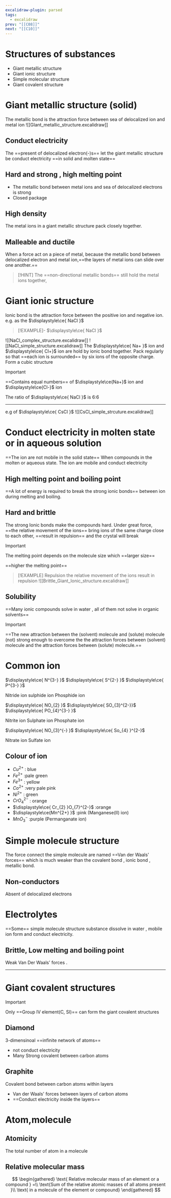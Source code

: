 ```yaml
---
excalidraw-plugin: parsed
tags:
  - excalidraw
prev: "[[C08]]"
next: "[[C10]]"
---
```

# Structures of substances
- Giant metallic structure 
- Giant ionic structure
- Simple molecular structure 
- Giant covalent structure

#  Giant metallic structure (solid)
The metallic bond is the attraction force between sea of delocalized ion and metal ion
![[GIant_metallic_structure.excalidraw]]
## Conduct electricity 
The ==present of delocalized electron(-)s== let the giant metallic structure be conduct electricity ==in solid and molten state==
## Hard and strong , high melting point
- The metallic bond between metal ions and sea of delocalized electrons is strong 
- Closed package
## High density
The metal ions in a giant metallic structure pack closely together.
## Malleable and ductile
When a force act on a piece of metal, 
because the metallic bond between delocalized electron and metal ion,==the layers of metal ions can slide over one another.==
> [!HINT]
> The ==non-directional metallic bonds== still hold the metal ions together,

# Giant ionic structure 
Ionic bond is the attraction force between the positive ion and negative ion.
e.g. as the $\displaystyle\ce{ NaCl }$ 
> [!EXAMPLE]- $\displaystyle\ce{ NaCl }$
> 
![[NaCl_complex_structure.excalidraw]]
![[NaCl_simple_structure.excalidraw]]
The $\displaystyle\ce{ Na+ }$ ion and $\displaystyle\ce{ Cl+}$ ion are hold by ionic bond together.
Pack regularly so that ==each ion is surrounded== by six ions of the opposite charge.
Form a cubic structure
> [!IMPORTANT]
> ==Contains equal numbers== of $\displaystyle\ce{Na+}$ ion and $\displaystyle\ce{Cl-}$  ion 

The ratio of $\displaystyle\ce{ NaCl }$ is 6:6 

---
e.g of $\displaystyle\ce{ CsCl }$
![[CsCl_simple_strcuture.excalidraw]]
# Conduct electricity in molten state or in aqueous solution
==The ion are not mobile in the solid state==
When compounds in the molten or aqueous state. The ion are mobile and conduct electricity

## High melting point and boiling point 
==A lot of energy is required to break the strong ionic bonds== between ion during melting and boiling.

## Hard and brittle 
The strong Ionic bonds make the compounds hard.
Under great force, ==the relative movement of the ions== bring ions of the same charge close to each other, ==result in repulsion== and the crystal will break

> [!IMPORTANT]
> The melting point depends on the molecule size which ==larger size==
> 
>==higher the melting point==



> [!EXAMPLE] Repulsion
> the relative movement of the ions result in repulsion
![[Brittle_Giant_Ionic_structure.excalidraw]]

## Solubility 
==Many ionic compounds solve in water , all of them not solve in organic solvents==

> [!IMPORTANT]
> 
==The new attraction between the (solvent) molecule and (solute) molecule (not) strong enough to overcome the the attraction forces between (solvent) molecule and the attraction forces between (solute) molecule.==
# Common ion
$\displaystyle\ce{ N^{3-} }$   $\displaystyle\ce{ S^{2-} }$ $\displaystyle\ce{ P^{3-} }$ 

Nitride ion sulphide ion Phosphide ion

$\displaystyle\ce{ NO_{2} }$ $\displaystyle\ce{ SO_{3}^{2-}}$ $\displaystyle\ce{ PO_{4}^{3-} }$

Nitrite ion Sulphate ion Phosphate ion

$\displaystyle\ce{ NO_{3}^{-} }$ $\displaystyle\ce{ So_{4} }^{2-}$

Nitrate ion Sulfate ion

## Colour of ion

- $\displaystyle Cu^{2+}$ : blue
- $\displaystyle Fe^{2+}$  :pale green
- $\displaystyle Fe^{3+}$ : yellow
- $\displaystyle Co^{2+}$ :very pale pink
- $\displaystyle Ni^{2+}$ : green
- $\displaystyle CrO_{4}^{2-}$ : orange
- $\displaystyle\ce{ Cr_{2} }O_{7}^{2-}$ :orange
- $\displaystyle\ce{Mn^{2+} }$ :pink (Manganese(II) ion)
- $\displaystyle  MnO_{3}^{-}$ :purple (Permanganate ion) 

# Simple molecule structure
The force connect the simple molecule are named 
==Van der Waals' forces== which is much weaker than the covalent bond , ionic bond , metallic bond.

## Non-conductors 
Absent of delocalized electrons

# Electrolytes
==Some== simple molecule structure substance dissolve in water , mobile ion form and conduct electricity.

## Brittle, Low melting and boiling point

Weak Van Der Waals' forces .

---
# Giant covalent structures
> [!IMPORTANT]
> 
Only ==Group IV element(C, SI)== can form the giant covalent structures

## Diamond
3-dimensinoal ==infinite network of atoms==
- not conduct electricity
- Many Strong covalent between carbon atoms
## Graphite
Covalent bond between carbon atoms within layers
- Van der Waals' forces between layers of carbon atoms
- ==Conduct electricity inside the layers==



# Atom,molecule

## Atomicity 
The total number of atom in a molecule

## Relative molecular mass 
 $$
\begin{gathered}
\text{ Relative molecular mass of an element or a compound } =\\
\text{Sum of the relative atomic masses of all atoms present
 }\\
 \text{ in a molecule of the element or compound}
\end{gathered}
$$
